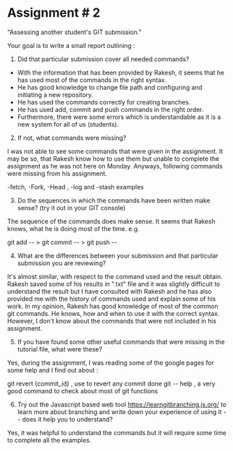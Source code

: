 # Assignment # 2





"Assessing another student's GIT submission."


Your goal is to write a small report outlining :

1. Did that particular submission cover all needed commands? 
 
- With the information that has been provided by Rakesh, it seems that he has used most of the commands in the right syntax. 
- He has good knowledge to change file path and configuring and initiating a new repository.
- He has used the commands correctly for creating branches.
- He has used add, commit and push commands in the right order.
- Furthermore, there were some errors which is understandable as it is a new system for all of us (students).

2. If not, what commands were missing? 

I was not able to see some commands that were given in the assignment. It may be so, that Rakesh know how to use them but unable to complete the assignment as he was not here on Monday. Anyways, following commands were missing from his assignment. 

-fetch, -Fork, -Head , -log and -stash examples


3. Do the sequences in which the commands have been written make sense? (try it out in your GIT console) 

The sequence of the commands does make sense. It seems that Rakesh knows, what he is doing most of the time.
e.g.

git add -- > git commit -- > git push --


4. What are the differences between your submission and that particular submission you are reviewing? 

It's almost similar, with respect to the command used and the result obtain. Rakesh saved some of his results in ".txt" file and it was slightly difficult to understand the result but I have consulted with Rakesh and he has also provided me with the history of commands used and explain some of his work. 
In my opinion, Rakesh has good knowledge of most of the common git commands. He knows, how and when to use it with the correct syntax. However, I don't know about the commands that were not included in his assignment. 



5. If you have found some other useful commands that were missing in the tutorial file, what were these? 

Yes, during the assignment, I was reading some of the google pages for some help and I find out about :

 git revert {commit_id}    , use to revert any commit done
 git -- help , a very good command to check about most of git functions 



6. Try out the Javascript based web tool  https://learngitbranching.js.org/ to learn more about branching and write down your experience of using it - - does it help you to understand?

Yes, it was  helpful to understand the commands but it will require some time to complete all the examples. 



